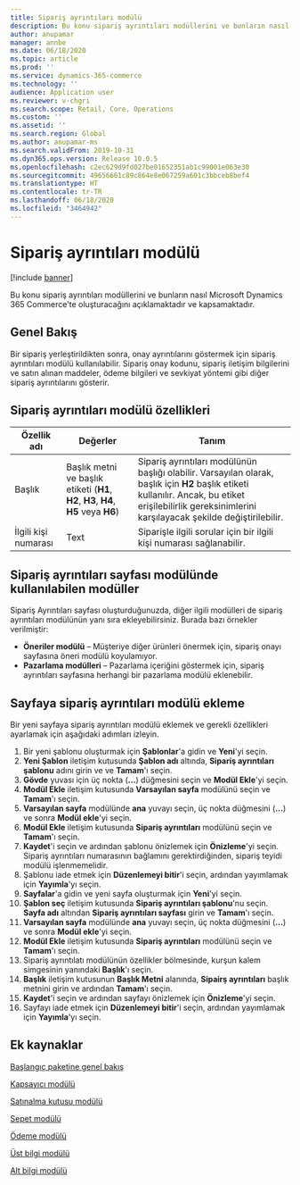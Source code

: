 ```yaml
---
title: Sipariş ayrıntıları modülü
description: Bu konu sipariş ayrıntıları modüllerini ve bunların nasıl Microsoft Dynamics 365 Commerce'te oluşturacağını açıklamaktadır ve kapsamaktadır.
author: anupamar
manager: annbe
ms.date: 06/18/2020
ms.topic: article
ms.prod: ''
ms.service: dynamics-365-commerce
ms.technology: ''
audience: Application user
ms.reviewer: v-chgri
ms.search.scope: Retail, Core, Operations
ms.custom: ''
ms.assetid: ''
ms.search.region: Global
ms.author: anupamar-ms
ms.search.validFrom: 2019-10-31
ms.dyn365.ops.version: Release 10.0.5
ms.openlocfilehash: c2ec629d9fd027be01652351ab1c99001e063e30
ms.sourcegitcommit: 49656661c89c864e8e067259a601c3bbceb8bef4
ms.translationtype: HT
ms.contentlocale: tr-TR
ms.lasthandoff: 06/18/2020
ms.locfileid: "3464942"
---
```

# <a name="order-details-module"></a>Sipariş ayrıntıları modülü


[!include [banner](includes/banner.md)]

Bu konu sipariş ayrıntıları modüllerini ve bunların nasıl Microsoft Dynamics 365 Commerce'te oluşturacağını açıklamaktadır ve kapsamaktadır.

## <a name="overview"></a>Genel Bakış

Bir sipariş yerleştirildikten sonra, onay ayrıntılarını göstermek için sipariş ayrıntıları modülü kullanılabilir. Sipariş onay kodunu, sipariş iletişim bilgilerini ve satın alınan maddeler, ödeme bilgileri ve sevkiyat yöntemi gibi diğer sipariş ayrıntılarını gösterir.

## <a name="order-details-module-properties"></a>Sipariş ayrıntıları modülü özellikleri

| Özellik adı  | Değerler | Tanım |
|----------------|--------|-------------|
| Başlık        | Başlık metni ve başlık etiketi (**H1**, **H2**, **H3**, **H4**, **H5** veya **H6**) | Sipariş ayrıntıları modülünün başlığı olabilir. Varsayılan olarak, başlık için **H2** başlık etiketi kullanılır. Ancak, bu etiket erişilebilirlik gereksinimlerini karşılayacak şekilde değiştirilebilir. |
| İlgili kişi numarası | Text | Siparişle ilgili sorular için bir ilgili kişi numarası sağlanabilir. |

## <a name="modules-that-can-be-used-on-an-order-details-page"></a>Sipariş ayrıntıları sayfası modülünde kullanılabilen modüller

Sipariş Ayrıntıları sayfası oluşturduğunuzda, diğer ilgili modülleri de sipariş ayrıntıları modülünün yanı sıra ekleyebilirsiniz. Burada bazı örnekler verilmiştir:

- **Öneriler modülü** – Müşteriye diğer ürünleri önermek için, sipariş onayı sayfasına öneri modülü koyulamıyor.
- **Pazarlama modülleri** – Pazarlama içeriğini göstermek için, sipariş ayrıntıları sayfasına herhangi bir pazarlama modülü eklenebilir.

## <a name="add-an-order-details-module-to-a-page"></a>Sayfaya sipariş ayrıntıları modülü ekleme

Bir yeni sayfaya sipariş ayrıntıları modülü eklemek ve gerekli özellikleri ayarlamak için aşağıdaki adımları izleyin.

1. Bir yeni şablonu oluşturmak için **Şablonlar**'a gidin ve **Yeni**'yi seçin.
1. **Yeni Şablon** iletişim kutusunda **Şablon adı** altında, **Sipariş ayrıntıları şablonu** adını girin ve ve **Tamam**'ı seçin.
1. **Gövde** yuvası için üç nokta (**...**) düğmesini seçin ve **Modül Ekle**'yi seçin.
1. **Modül Ekle** iletişim kutusunda **Varsayılan sayfa** modülünü seçin ve **Tamam**'ı seçin.
1. **Varsayılan sayfa** modülünde **ana** yuvayı seçin, üç nokta düğmesini (**...**) ve sonra **Modül ekle**'yi seçin.
1. **Modül Ekle** iletişim kutusunda **Sipariş ayrıntıları** modülünü seçin ve **Tamam**'ı seçin.
1. **Kaydet**'i seçin ve ardından şablonu önizlemek için **Önizleme**'yi seçin. Sipariş ayrıntıları numarasının bağlamını gerektirdiğinden, sipariş teyidi modülü işlenmemelidir.
1. Şablonu iade etmek için **Düzenlemeyi bitir**'i seçin, ardından yayımlamak için **Yayımla**'yı seçin.
1. **Sayfalar**'a gidin ve yeni sayfa oluşturmak için **Yeni**'yi seçin.
1. **Şablon seç** iletişim kutusunda **Sipariş ayrıntıları şablonu**'nu seçin. **Sayfa adı** altından **Sipariş ayrıntıları sayfası** girin ve **Tamam**'ı seçin.
1. **Varsayılan sayfa** modülünde **ana** yuvayı seçin, üç nokta düğmesini (**...**) ve sonra **Modül ekle**'yi seçin.
1. **Modül Ekle** iletişim kutusunda **Sipariş ayrıntıları** modülünü seçin ve **Tamam**'ı seçin.
1. Sipariş ayrıntılatı modülünün özellikler bölmesinde, kurşun kalem simgesinin yanındaki **Başlık**'ı seçin.
1. **Başlık** iletişim kutusunun **Başlık Metni** alanında, **Sipairş ayrıntıları** başlık metnini girin ve ardından **Tamam**'ı seçin.
1. **Kaydet**'i seçin ve ardından sayfayı önizlemek için **Önizleme**'yi seçin.
1. Sayfayı iade etmek için **Düzenlemeyi bitir**'i seçin, ardından yayımlamak için **Yayımla**'yı seçin.

## <a name="additional-resources"></a>Ek kaynaklar

[Başlangıç paketine genel bakış](starter-kit-overview.md)

[Kapsayıcı modülü](add-container-module.md)

[Satınalma kutusu modülü](add-buy-box.md)

[Sepet modülü](add-cart-module.md)

[Ödeme modülü](add-checkout-module.md)

[Üst bilgi modülü](author-header-module.md)

[Alt bilgi modülü](author-footer-module.md)
